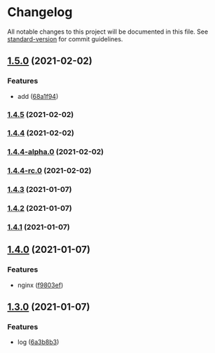 # Changelog

All notable changes to this project will be documented in this file. See [standard-version](https://github.com/conventional-changelog/standard-version) for commit guidelines.

## [1.5.0](https://github.com/wforguo/study/compare/v1.4.5...v1.5.0) (2021-02-02)


### Features

* add ([68a1f94](https://github.com/wforguo/study/commit/68a1f940ef1b9b048602965426967c8d0c58319b))

### [1.4.5](https://github.com/wforguo/study/compare/v1.4.4...v1.4.5) (2021-02-02)

### [1.4.4](https://github.com/wforguo/study/compare/v1.4.4-alpha.0...v1.4.4) (2021-02-02)

### [1.4.4-alpha.0](https://github.com/wforguo/study/compare/v1.4.4-rc.0...v1.4.4-alpha.0) (2021-02-02)

### [1.4.4-rc.0](https://github.com/wforguo/study/compare/v3.0.0...v1.4.4-rc.0) (2021-02-02)

### [1.4.3](https://github.com/wforguo/study/compare/v1.4.2...v1.4.3) (2021-01-07)

### [1.4.2](https://github.com/wforguo/study/compare/v1.4.1...v1.4.2) (2021-01-07)

### [1.4.1](https://github.com/wforguo/study/compare/v1.4.0...v1.4.1) (2021-01-07)

## [1.4.0](https://github.com/wforguo/study/compare/v1.3.0...v1.4.0) (2021-01-07)


### Features

* nginx ([f9803ef](https://github.com/wforguo/study/commit/f9803efad03cb8b287dec01acdf5ec315847e54f))

## [1.3.0](https://github.com/wforguo/study/compare/v1.2.4...v1.3.0) (2021-01-07)


### Features

* log ([6a3b8b3](https://github.com/wforguo/study/commit/6a3b8b3881e177cfe5758a9a259d640545fe0aa1))
